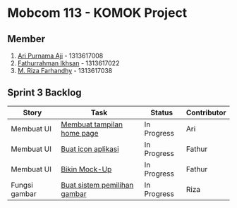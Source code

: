 # Mobcom 113 - KOMOK Project

## Member
1. [Ari Purnama Aji](https://github.com/AriPurnamaAji) - 1313617008
2. [Fathurrahman Ikhsan](https://github.com/rubischoco) - 1313617022
3. [M. Riza Farhandhy](https://github.com/MRizaF) - 1313617038

## Sprint 3 Backlog

| Story | Task | Status | Contributor |
|-------|------|--------|-------------|
| Membuat UI | [Membuat tampilan home page](https://github.com/rubischoco/KOMOKProject/issues/3) | In Progress | Ari |
| Membuat UI | [Buat icon aplikasi](https://github.com/rubischoco/KOMOKProject/issues/9) | In Progress | Fathur |
| Membuat UI | [Bikin Mock-Up](https://github.com/rubischoco/KOMOKProject/issues/2) | In Progress | Fathur |
| Fungsi gambar | [Buat sistem pemilihan gambar](https://github.com/rubischoco/KOMOKProject/issues/8) | In Progress | Riza |

